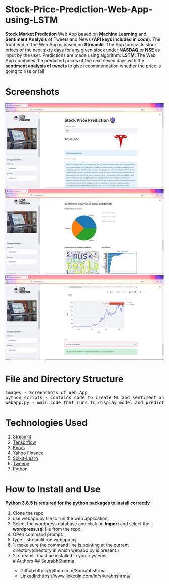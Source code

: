 # Stock-Price-Prediction-Web-App-using-LSTM
**Stock Market Prediction** Web App based on **Machine Learning** and **Sentiment Analysis** of Tweets and News **(API keys included in code)**. The front end of the Web App is based on **Streamlit**. The App forecasts stock prices of the next sixty days for any given stock under **NASDAQ** or **NSE** as input by the user. Predictions are made using algorithm: **LSTM**. The Web App combines the predicted prices of the next seven days with the **sentiment analysis of tweets** to give recommendation whether the price is going to rise or fall


# Screenshots
<img src="https://github.com/Saurabhshrma/Stock-Price-Prediction-Web-App-using-LSTM-And-Sentiment-Analysis/blob/master/Images/homepage.jpg">
<img src="https://github.com/Saurabhshrma/Stock-Price-Prediction-Web-App-using-LSTM-And-Sentiment-Analysis/blob/master/Images/senti.jpg">
<img src="https://github.com/Saurabhshrma/Stock-Price-Prediction-Web-App-using-LSTM-And-Sentiment-Analysis/blob/master/Images/pred.jpg">


# File and Directory Structure
<pre>
Images - Screenshots of Web App
python_scripts - contains code to create ML and sentiment analysis model
webapp.py - main code that runs to display model and predictions on web app
</pre>

# Technologies Used
<ol>
<a href="https://streamlit.io/"><li>Streamlit</a></li>
<a href="https://www.tensorflow.org/"><li>Tensorflow</a></li>
<a href="https://keras.io/"><li>Keras</a></li>
<a href="https://pypi.org/project/yfinance/"><li>Yahoo Finance</a></li>
<a href="https://scikit-learn.org/"><li>Scikit-Learn</a></li>
<a href="https://www.tweepy.org/"><li>Tweepy</a></li>
<a href="https://www.python.org/"><li>Python</a></li>
</ol>

# How to Install and Use
<b>Python 3.8.5 is required for the python packages to install correctly</b><br>
<ol>
<li>Clone the repo</li>
<li>use webapp.py file to run the web application.</li>
<li>Select the wordpress database and click on <b>Import</b> and select the <b>wordpress.sql</b> file from the repo.</li> 
<li>OPen command prompt:</li>
<li>type - streamlit run webapp.py</li>
<li>1. make sure the command line is pointing at the current directory(directory in which webapp.py is present.)</li>
<li>2. streamlit must be installed in your systems.</li>
# Authors
## SaurabhSharma
<ul>
<li>Github:https://github.com/Saurabhshrma</li>
<li>LinkedIn:https://www.linkedin.com/in/s4urabhshrma/</li>
</ul>
